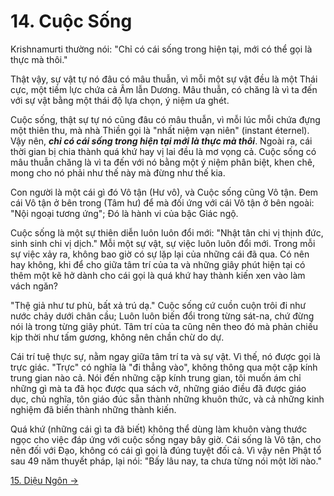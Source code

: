 # 14. Cuộc Sống

Krishnamurti thường nói: "Chỉ có cái sống trong hiện tại, mới có thể gọi là thực
mà thôi."

Thật vậy, sự vật tự nó đâu có mâu thuẫn, vì mỗi một sự vật đều là một Thái cực,
một tiềm lực chứa cả Âm lẫn Dương. Mâu thuẫn, có chăng là vì ta đến với sự vật
bằng một thái độ lựa chọn, ý niệm ưa ghét.

Cuộc sống, thật sự tự nó cũng đâu có mâu thuẫn, vì mỗi lúc mỗi chứa đựng một
thiên thu, mà nhà Thiền gọi là "nhất niệm vạn niên" (instant éternel). Vậy nên,
***chỉ có cái sống trong hiện tại mới là thực mà thôi***. Ngoài ra, cái thời 
gian bị chia thành quá khứ hay vị lai đều là mơ vọng cả. Cuộc sống có mâu thuẫn 
chăng là vì ta đến với nó bằng một ý niệm phân biệt, khen chê, mong cho nó phải 
như thế này mà đừng như thế kia.

Con người là một cái gì đó Vô tận (Hư vô), và Cuộc sống cũng Vô tận. Đem cái Vô 
tận ở bên trong (Tâm hư) để mà đối ứng với cái Vô tận ở bên ngoài: "Nội ngoại 
tương ứng"; Đó là hành vi của bậc Giác ngộ.

Cuộc sống là một sự thiên diễn luôn luôn đổi mới: "Nhật tân chi vị thịnh đức,
sinh sinh chi vị dịch." Mỗi một sự vật, sự việc luôn luôn đổi mới. Trong mỗi sự
việc xảy ra, không bao giờ có sự lặp lại của những cái đã qua. Có nên hay không,
khi để cho giữa tâm trí của ta và những giây phút hiện tại có thêm một kẽ hở
dành cho cái gọi là quá khứ hay thành kiến xen vào làm vách ngăn?

"Thệ giả như tư phù, bất xả trú dạ." Cuộc sống cứ cuồn cuộn trôi đi như nước
chảy dưới chân cầu; Luôn luôn biến đổi trong từng sát-na, chứ đừng nói là trong 
từng giây phút. Tâm trí của ta cũng nên theo đó mà phản chiếu kịp thời như tấm 
gương, không nên chần chừ do dự.

Cái trí tuệ thực sự, nằm ngay giữa tâm trí ta và sự vật. Vì thế, nó được gọi là
trực giác. "Trực" có nghĩa là "đi thẳng vào", không thông qua một cặp kính 
trung gian nào cả. Nói đến những cặp kính trung gian, tôi muốn ám chỉ những gì 
mà ta đã học được qua sách vở, những giáo điều đã được giáo dục, chủ nghĩa, tôn 
giáo đúc sẵn thành những khuôn thức, và cả những kinh nghiệm đã biến thành những 
thành kiến.

Quá khứ (những cái gì ta đã biết) không thể dùng làm khuôn vàng thước ngọc cho
việc đáp ứng với cuộc sống ngay bây giờ. Cái sống là Vô tận, cho nên đối với
Đạo, không có cái gì gọi là đúng tuyệt đối cả. Vì vậy nên Phật tổ sau 49 năm
thuyết pháp, lại nói: "Bấy lâu nay, ta chưa từng nói một lời nào."

[15. Diệu Ngôn &rarr;](https://github.com/thaicuc/tinh-hoa-dao-hoc/blob/master/contents/15-dieu-ngon.md)
